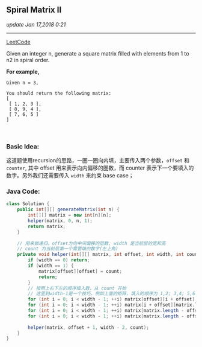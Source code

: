 ## Spiral Matrix II
_update Jan 17,2018 0:21_

---
[LeetCode](https://leetcode.com/problems/spiral-matrix-ii/description/)

Given an integer n, generate a square matrix filled with elements from 1 to n2 in spiral order.

**For example,**  

    Given n = 3,
    
    You should return the following matrix:
    [
     [ 1, 2, 3 ],
     [ 8, 9, 4 ],
     [ 7, 6, 5 ]
    ]
    
<br>

### Basic Idea:
这道题使用recursion的思路，一圈一圈向内填，主要传入两个参数，`offset` 和 `counter`, 其中 offset 用来表示向内偏移的圈数，而 counter 表示下一个要填入的数字。另外我们还需要传入 `width` 来约束 base case；

### Java Code:
```java
class Solution {
    public int[][] generateMatrix(int n) {
        int[][] matrix = new int[n][n];
        helper(matrix, 0, n, 1);
        return matrix;
    }
    
    // 用来做递归，offset为向中间偏移的层数, width 是当前层的宽和高
    // count 为当前层第一个需要填的数字(左上角)
    private void helper(int[][] matrix, int offset, int width, int count) {
        if (width == 0) return;
        if (width == 1) {
            matrix[offset][offset] = count;
            return;
        }
        // 按照上右下左的顺序填入数，从 count 开始
        // 这里到width-1是一个技巧，例如上面的矩阵，填入的顺序为 1,2; 3,4; 5,6; 7,8
        for (int i = 0; i < width - 1; ++i) matrix[offset][i + offset] = count++;
        for (int i = 0; i < width - 1; ++i) matrix[i + offset][matrix.length - offset - 1] = count++;
        for (int i = 0; i < width - 1; ++i) matrix[matrix.length - offset - 1][matrix.length - offset - 1 - i] = count++;
        for (int i = 0; i < width - 1; ++i) matrix[matrix.length - offset - 1 - i][offset] = count++;
        
        helper(matrix, offset + 1, width - 2, count);
    }
}
```














